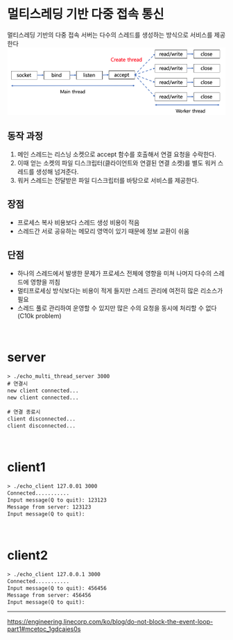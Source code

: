 # 멀티스레딩 기반 다중 접속 통신
멀티스레딩 기반의 다중 접속 서버는 다수의 스레드를 생성하는 방식으로 서비스를 제공한다
![Alt text](image.png)

## 동작 과정 
1. 메인 스레드는 리스닝 소켓으로 accept 함수를 호출해서 연결 요청을 수락한다.
2. 이때 얻는 소켓의 파일 디스크립터(클라이언트와 연결된 연결 소켓)를 별도 워커 스레드를 생성해 넘겨준다.
3. 워커 스레드는 전달받은 파일 디스크립터를 바탕으로 서비스를 제공한다.

## 장점
- 프로세스 복사 비용보다 스레드 생성 비용이 적음
- 스레드간 서로 공유하는 메모리 영역이 있기 때문에 정보 교환이 쉬움 

## 단점	
- 하나의 스레드에서 발생한 문제가 프로세스 전체에 영향을 미쳐 나머지 다수의 스레드에 영향을 끼침
- 멀티프로세싱 방식보다는 비용이 적게 들지만 스레드 관리에 여전히 많은 리소스가 필요
- 스레드 풀로 관리하여 운영할 수 있지만 많은 수의 요청을 동시에 처리할 수 없다(C10k problem)


<br>

# server 
```
> ./echo_multi_thread_server 3000
# 연결시
new client connected...
new client connected...

# 연결 종료시 
client disconnected...
client disconnected...
```

<br>

# client1
```
> ./echo_client 127.0.01 3000
Connected...........
Input message(Q to quit): 123123
Message from server: 123123
Input message(Q to quit):
```

<br>

# client2
```
> ./echo_client 127.0.0.1 3000
Connected...........
Input message(Q to quit): 456456
Message from server: 456456
Input message(Q to quit):

```

---
https://engineering.linecorp.com/ko/blog/do-not-block-the-event-loop-part1#mcetoc_1gdcaies0s
